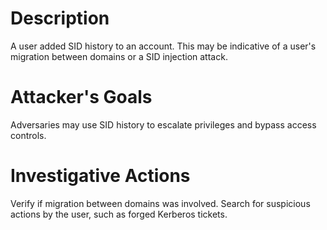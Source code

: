 # Description
A user added SID history to an account. This may be indicative of a user's migration between domains or a SID injection attack.
# Attacker's Goals
Adversaries may use SID history to escalate privileges and bypass access controls.
# Investigative Actions
Verify if migration between domains was involved.
Search for suspicious actions by the user, such as forged Kerberos tickets.
